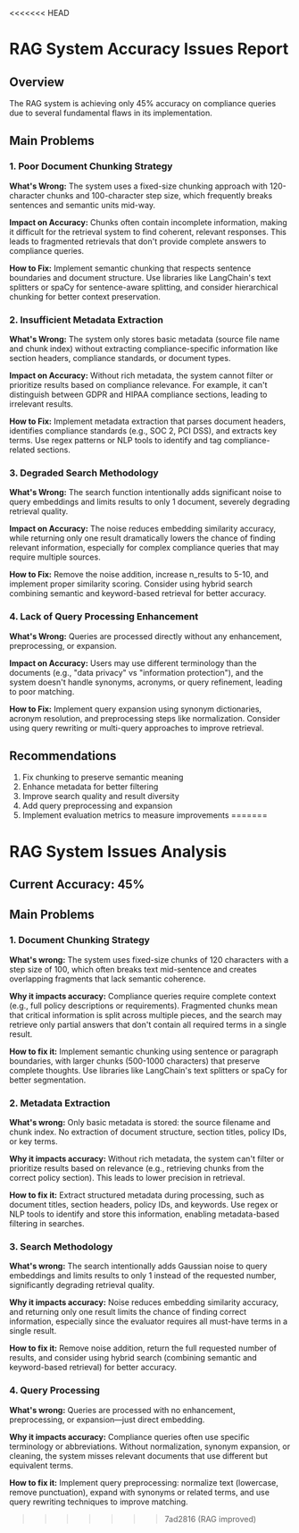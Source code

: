 <<<<<<< HEAD
# RAG System Accuracy Issues Report

## Overview
The RAG system is achieving only 45% accuracy on compliance queries due to several fundamental flaws in its implementation.

## Main Problems

### 1. Poor Document Chunking Strategy
**What's Wrong:** The system uses a fixed-size chunking approach with 120-character chunks and 100-character step size, which frequently breaks sentences and semantic units mid-way.

**Impact on Accuracy:** Chunks often contain incomplete information, making it difficult for the retrieval system to find coherent, relevant responses. This leads to fragmented retrievals that don't provide complete answers to compliance queries.

**How to Fix:** Implement semantic chunking that respects sentence boundaries and document structure. Use libraries like LangChain's text splitters or spaCy for sentence-aware splitting, and consider hierarchical chunking for better context preservation.

### 2. Insufficient Metadata Extraction
**What's Wrong:** The system only stores basic metadata (source file name and chunk index) without extracting compliance-specific information like section headers, compliance standards, or document types.

**Impact on Accuracy:** Without rich metadata, the system cannot filter or prioritize results based on compliance relevance. For example, it can't distinguish between GDPR and HIPAA compliance sections, leading to irrelevant results.

**How to Fix:** Implement metadata extraction that parses document headers, identifies compliance standards (e.g., SOC 2, PCI DSS), and extracts key terms. Use regex patterns or NLP tools to identify and tag compliance-related sections.

### 3. Degraded Search Methodology
**What's Wrong:** The search function intentionally adds significant noise to query embeddings and limits results to only 1 document, severely degrading retrieval quality.

**Impact on Accuracy:** The noise reduces embedding similarity accuracy, while returning only one result dramatically lowers the chance of finding relevant information, especially for complex compliance queries that may require multiple sources.

**How to Fix:** Remove the noise addition, increase n_results to 5-10, and implement proper similarity scoring. Consider using hybrid search combining semantic and keyword-based retrieval for better accuracy.

### 4. Lack of Query Processing Enhancement
**What's Wrong:** Queries are processed directly without any enhancement, preprocessing, or expansion.

**Impact on Accuracy:** Users may use different terminology than the documents (e.g., "data privacy" vs "information protection"), and the system doesn't handle synonyms, acronyms, or query refinement, leading to poor matching.

**How to Fix:** Implement query expansion using synonym dictionaries, acronym resolution, and preprocessing steps like normalization. Consider using query rewriting or multi-query approaches to improve retrieval.

## Recommendations
1. Fix chunking to preserve semantic meaning
2. Enhance metadata for better filtering
3. Improve search quality and result diversity
4. Add query preprocessing and expansion
5. Implement evaluation metrics to measure improvements
=======
# RAG System Issues Analysis

## Current Accuracy: 45%

## Main Problems

### 1. Document Chunking Strategy

**What's wrong:** The system uses fixed-size chunks of 120 characters with a step size of 100, which often breaks text mid-sentence and creates overlapping fragments that lack semantic coherence.

**Why it impacts accuracy:** Compliance queries require complete context (e.g., full policy descriptions or requirements). Fragmented chunks mean that critical information is split across multiple pieces, and the search may retrieve only partial answers that don't contain all required terms in a single result.

**How to fix it:** Implement semantic chunking using sentence or paragraph boundaries, with larger chunks (500-1000 characters) that preserve complete thoughts. Use libraries like LangChain's text splitters or spaCy for better segmentation.

### 2. Metadata Extraction

**What's wrong:** Only basic metadata is stored: the source filename and chunk index. No extraction of document structure, section titles, policy IDs, or key terms.

**Why it impacts accuracy:** Without rich metadata, the system can't filter or prioritize results based on relevance (e.g., retrieving chunks from the correct policy section). This leads to lower precision in retrieval.

**How to fix it:** Extract structured metadata during processing, such as document titles, section headers, policy IDs, and keywords. Use regex or NLP tools to identify and store this information, enabling metadata-based filtering in searches.

### 3. Search Methodology

**What's wrong:** The search intentionally adds Gaussian noise to query embeddings and limits results to only 1 instead of the requested number, significantly degrading retrieval quality.

**Why it impacts accuracy:** Noise reduces embedding similarity accuracy, and returning only one result limits the chance of finding correct information, especially since the evaluator requires all must-have terms in a single result.

**How to fix it:** Remove noise addition, return the full requested number of results, and consider using hybrid search (combining semantic and keyword-based retrieval) for better accuracy.

### 4. Query Processing

**What's wrong:** Queries are processed with no enhancement, preprocessing, or expansion—just direct embedding.

**Why it impacts accuracy:** Compliance queries often use specific terminology or abbreviations. Without normalization, synonym expansion, or cleaning, the system misses relevant documents that use different but equivalent terms.

**How to fix it:** Implement query preprocessing: normalize text (lowercase, remove punctuation), expand with synonyms or related terms, and use query rewriting techniques to improve matching.
>>>>>>> 7ad2816 (RAG improved)
